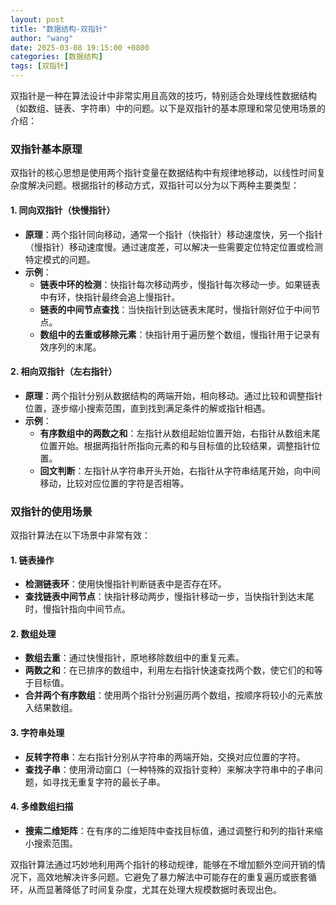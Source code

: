 ```yaml
---
layout: post
title: "数据结构-双指针"
author: "wang"
date: 2025-03-08 19:15:00 +0800
categories: [数据结构]
tags: [双指针]
---
```

双指针是一种在算法设计中非常实用且高效的技巧，特别适合处理线性数据结构（如数组、链表、字符串）中的问题。以下是双指针的基本原理和常见使用场景的介绍：

### 双指针基本原理
双指针的核心思想是使用两个指针变量在数据结构中有规律地移动，以线性时间复杂度解决问题。根据指针的移动方式，双指针可以分为以下两种主要类型：

#### 1. 同向双指针（快慢指针）
- **原理**：两个指针同向移动，通常一个指针（快指针）移动速度快，另一个指针（慢指针）移动速度慢。通过速度差，可以解决一些需要定位特定位置或检测特定模式的问题。
- **示例**：
  - **链表中环的检测**：快指针每次移动两步，慢指针每次移动一步。如果链表中有环，快指针最终会追上慢指针。
  - **链表的中间节点查找**：当快指针到达链表末尾时，慢指针刚好位于中间节点。
  - **数组中的去重或移除元素**：快指针用于遍历整个数组，慢指针用于记录有效序列的末尾。

#### 2. 相向双指针（左右指针）
- **原理**：两个指针分别从数据结构的两端开始，相向移动。通过比较和调整指针位置，逐步缩小搜索范围，直到找到满足条件的解或指针相遇。
- **示例**：
  - **有序数组中的两数之和**：左指针从数组起始位置开始，右指针从数组末尾位置开始。根据两指针所指向元素的和与目标值的比较结果，调整指针位置。
  - **回文判断**：左指针从字符串开头开始，右指针从字符串结尾开始，向中间移动，比较对应位置的字符是否相等。

### 双指针的使用场景
双指针算法在以下场景中非常有效：

#### 1. 链表操作
- **检测链表环**：使用快慢指针判断链表中是否存在环。
- **查找链表中间节点**：快指针移动两步，慢指针移动一步，当快指针到达末尾时，慢指针指向中间节点。

#### 2. 数组处理
- **数组去重**：通过快慢指针，原地移除数组中的重复元素。
- **两数之和**：在已排序的数组中，利用左右指针快速查找两个数，使它们的和等于目标值。
- **合并两个有序数组**：使用两个指针分别遍历两个数组，按顺序将较小的元素放入结果数组。

#### 3. 字符串处理
- **反转字符串**：左右指针分别从字符串的两端开始，交换对应位置的字符。
- **查找子串**：使用滑动窗口（一种特殊的双指针变种）来解决字符串中的子串问题，如寻找无重复字符的最长子串。

#### 4. 多维数组扫描
- **搜索二维矩阵**：在有序的二维矩阵中查找目标值，通过调整行和列的指针来缩小搜索范围。

双指针算法通过巧妙地利用两个指针的移动规律，能够在不增加额外空间开销的情况下，高效地解决许多问题。它避免了暴力解法中可能存在的重复遍历或嵌套循环，从而显著降低了时间复杂度，尤其在处理大规模数据时表现出色。